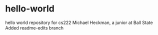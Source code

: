 # hello-world
hello world repository for cs222
Michael Heckman, a junior at Ball State
Added readme-edits branch
